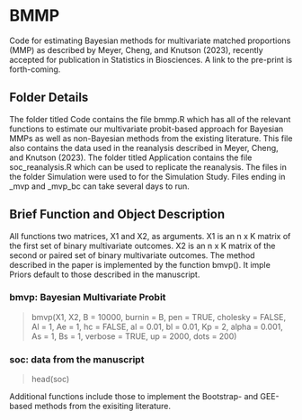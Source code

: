 # BMMP

Code for estimating Bayesian methods for multivariate matched proportions (MMP) as described by Meyer, Cheng, and Knutson (2023), recently accepted for publication in Statistics in Biosciences. A link to the pre-print is forth-coming.

## Folder Details

The folder titled Code contains the file bmmp.R which has all of the relevant functions to estimate our multivariate probit-based approach for Bayesian MMPs as well as non-Bayesian methods from the existing literature. This file also contains the data used in the reanalysis described in Meyer, Cheng, and Knutson (2023). The folder titled Application contains the file soc_reanalysis.R which can be used to replicate the reanalysis. The files in the folder Simulation were used to for the Simulation Study. Files ending in _mvp and _mvp_bc can take several days to run.

## Brief Function and Object Description

All functions two matrices, X1 and X2, as arguments. X1 is an n x K matrix of the first set of binary multivariate outcomes. X2 is an n x K matrix of the second or paired set of binary multivariate outcomes. The method described in the paper is implemented by the function bmvp(). It imple Priors default to those described in the manuscript. 

### bmvp: Bayesian Multivariate Probit

> bmvp(X1, X2, B = 10000, burnin = B, pen = TRUE, cholesky = FALSE,
>      Al = 1, Ae = 1, hc = FALSE, al = 0.01, bl = 0.01,
>      Kp = 2, alpha = 0.001, As = 1, Bs = 1,
>      verbose = TRUE, up = 2000, dots = 200)

### soc: data from the manuscript

> head(soc)

Additional functions include those to implement the Bootstrap- and GEE-based methods from the exisiting literature.

